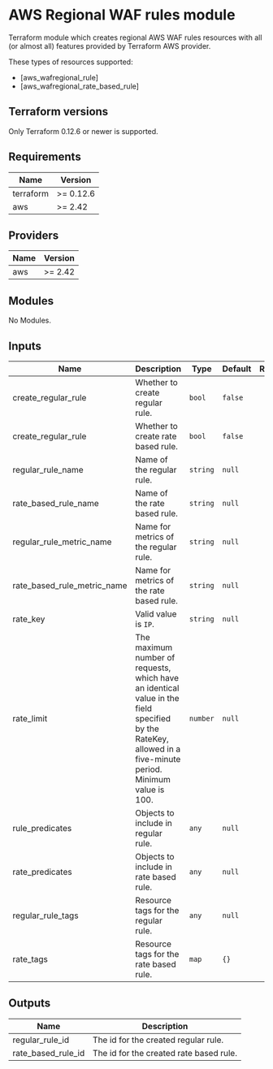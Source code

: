 # AWS Regional WAF rules module

Terraform module which creates regional AWS WAF rules resources with all (or almost all) features provided by Terraform AWS provider.

These types of resources supported:

* [aws_wafregional_rule]
* [aws_wafregional_rate_based_rule]

## Terraform versions

Only Terraform 0.12.6 or newer is supported.

<!-- BEGINNING OF PRE-COMMIT-TERRAFORM DOCS HOOK -->
## Requirements

| Name | Version |
|------|---------|
| terraform | >= 0.12.6 |
| aws | >= 2.42 |

## Providers

| Name | Version |
|------|---------|
| aws | >= 2.42 |

## Modules

No Modules.

## Inputs

| Name | Description | Type | Default | Required |
|------|-------------|------|---------|:--------:|
| create_regular_rule | Whether to create regular rule. | `bool` | `false` | no |
| create_regular_rule | Whether to create rate based rule. | `bool` | `false` | no |
| regular_rule_name | Name of the regular rule. | `string` | `null` | yes |
| rate_based_rule_name | Name of the rate based rule. | `string` | `null` | yes |
| regular_rule_metric_name | Name for metrics of the regular rule. | `string` | `null` | yes |
| rate_based_rule_metric_name | Name for metrics of the rate based rule. | `string` | `null` | yes |
| rate_key | Valid value is `IP`. | `string` | `null` | no |
| rate_limit | The maximum number of requests, which have an identical value in the field specified by the RateKey, allowed in a five-minute period. Minimum value is 100. | `number` | `null` | no |
| rule_predicates | Objects to include in regular rule. | `any` | `null` | no |
| rate_predicates | Objects to include in rate based rule. | `any` | `null` | no |
| regular_rule_tags | Resource tags for the regular rule. | `any` | `null` | no |
| rate_tags | Resource tags for the rate based rule. | `map` | `{}` | no |
## Outputs

| Name | Description |
|------|-------------|
| regular\_rule\_id | The id for the created regular rule. |
| rate\_based\_rule\_id | The id for the created rate based rule. |
